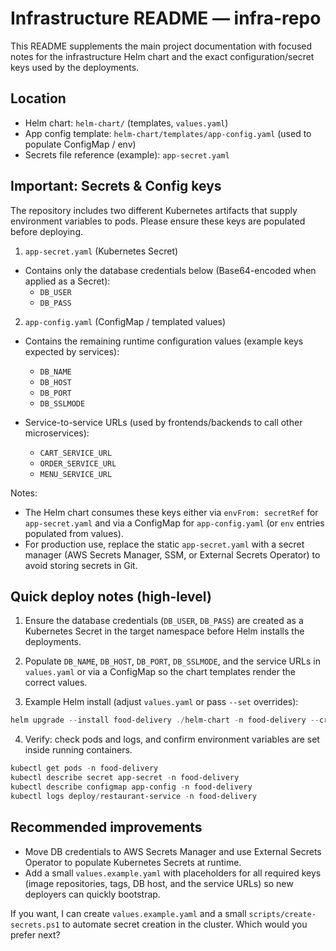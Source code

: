 # Infrastructure README — infra-repo

This README supplements the main project documentation with focused notes for the infrastructure Helm chart and the exact configuration/secret keys used by the deployments.

## Location

- Helm chart: `helm-chart/` (templates, `values.yaml`)
- App config template: `helm-chart/templates/app-config.yaml` (used to populate ConfigMap / env)
- Secrets file reference (example): `app-secret.yaml`

## Important: Secrets & Config keys

The repository includes two different Kubernetes artifacts that supply environment variables to pods. Please ensure these keys are populated before deploying.

1) `app-secret.yaml` (Kubernetes Secret)

- Contains only the database credentials below (Base64-encoded when applied as a Secret):
  - `DB_USER`
  - `DB_PASS`

2) `app-config.yaml` (ConfigMap / templated values)

- Contains the remaining runtime configuration values (example keys expected by services):
  - `DB_NAME`
  - `DB_HOST`
  - `DB_PORT`
  - `DB_SSLMODE`

- Service-to-service URLs (used by frontends/backends to call other microservices):
  - `CART_SERVICE_URL`
  - `ORDER_SERVICE_URL`
  - `MENU_SERVICE_URL`

Notes:
- The Helm chart consumes these keys either via `envFrom: secretRef` for `app-secret.yaml` and via a ConfigMap for `app-config.yaml` (or `env` entries populated from values).
- For production use, replace the static `app-secret.yaml` with a secret manager (AWS Secrets Manager, SSM, or External Secrets Operator) to avoid storing secrets in Git.

## Quick deploy notes (high-level)

1. Ensure the database credentials (`DB_USER`, `DB_PASS`) are created as a Kubernetes Secret in the target namespace before Helm installs the deployments.

2. Populate `DB_NAME`, `DB_HOST`, `DB_PORT`, `DB_SSLMODE`, and the service URLs in `values.yaml` or via a ConfigMap so the chart templates render the correct values.

3. Example Helm install (adjust `values.yaml` or pass `--set` overrides):

```powershell
helm upgrade --install food-delivery ./helm-chart -n food-delivery --create-namespace --values ./helm-chart/values.yaml
```

4. Verify: check pods and logs, and confirm environment variables are set inside running containers.

```powershell
kubectl get pods -n food-delivery
kubectl describe secret app-secret -n food-delivery
kubectl describe configmap app-config -n food-delivery
kubectl logs deploy/restaurant-service -n food-delivery
```

## Recommended improvements

- Move DB credentials to AWS Secrets Manager and use External Secrets Operator to populate Kubernetes Secrets at runtime.
- Add a small `values.example.yaml` with placeholders for all required keys (image repositories, tags, DB host, and the service URLs) so new deployers can quickly bootstrap.

If you want, I can create `values.example.yaml` and a small `scripts/create-secrets.ps1` to automate secret creation in the cluster. Which would you prefer next?